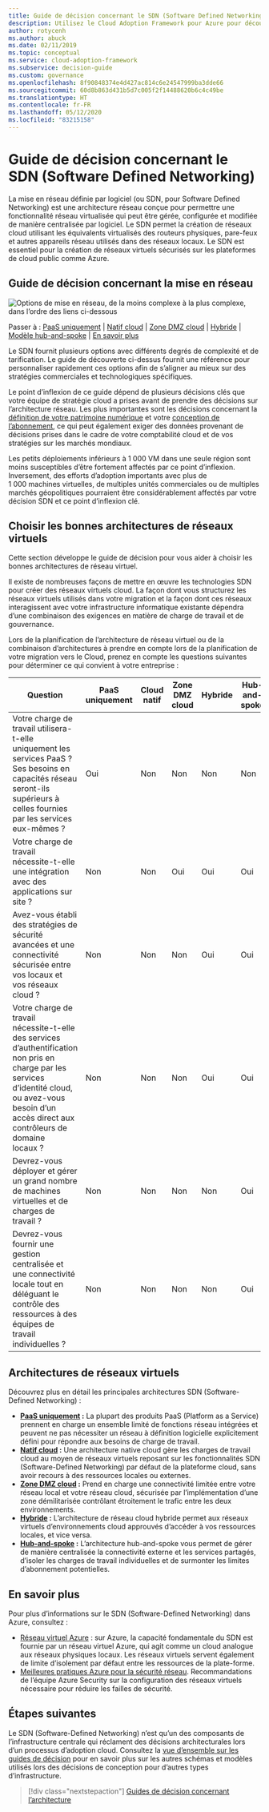 ```yaml
---
title: Guide de décision concernant le SDN (Software Defined Networking)
description: Utilisez le Cloud Adoption Framework pour Azure pour découvrir comment le SDN (Software Defined Networking) permet de mettre en place un réseau virtualisé géré de manière centralisée par logiciel.
author: rotycenh
ms.author: abuck
ms.date: 02/11/2019
ms.topic: conceptual
ms.service: cloud-adoption-framework
ms.subservice: decision-guide
ms.custom: governance
ms.openlocfilehash: 8f90848374e4d427ac814c6e24547999ba3dde66
ms.sourcegitcommit: 60d8b863d431b5d7c005f2f14488620b6c4c49be
ms.translationtype: HT
ms.contentlocale: fr-FR
ms.lasthandoff: 05/12/2020
ms.locfileid: "83215158"
---
```

# <a name="software-defined-networking-decision-guide"></a>Guide de décision concernant le SDN (Software Defined Networking)

La mise en réseau définie par logiciel (ou SDN, pour Software Defined Networking) est une architecture réseau conçue pour permettre une fonctionnalité réseau virtualisée qui peut être gérée, configurée et modifiée de manière centralisée par logiciel. Le SDN permet la création de réseaux cloud utilisant les équivalents virtualisés des routeurs physiques, pare-feux et autres appareils réseau utilisés dans des réseaux locaux. Le SDN est essentiel pour la création de réseaux virtuels sécurisés sur les plateformes de cloud public comme Azure.

## <a name="networking-decision-guide"></a>Guide de décision concernant la mise en réseau

![Options de mise en réseau, de la moins complexe à la plus complexe, dans l’ordre des liens ci-dessous](../../_images/decision-guides/decision-guide-software-defined-network.png)

Passer à : [PaaS uniquement](./paas-only.md) | [Natif cloud](./cloud-native.md) | [Zone DMZ cloud](./cloud-dmz.md) | [Hybride](./hybrid.md) | [Modèle hub-and-spoke](./hub-spoke.md) | [En savoir plus](#learn-more)

Le SDN fournit plusieurs options avec différents degrés de complexité et de tarification. Le guide de découverte ci-dessus fournit une référence pour personnaliser rapidement ces options afin de s’aligner au mieux sur des stratégies commerciales et technologiques spécifiques.

Le point d’inflexion de ce guide dépend de plusieurs décisions clés que votre équipe de stratégie cloud a prises avant de prendre des décisions sur l’architecture réseau. Les plus importantes sont les décisions concernant la [définition de votre patrimoine numérique](../../digital-estate/index.md) et votre [conception de l’abonnement](../subscriptions/index.md), ce qui peut également exiger des données provenant de décisions prises dans le cadre de votre comptabilité cloud et de vos stratégies sur les marchés mondiaux.

Les petits déploiements inférieurs à 1 000 VM dans une seule région sont moins susceptibles d’être fortement affectés par ce point d’inflexion. Inversement, des efforts d’adoption importants avec plus de 1 000 machines virtuelles, de multiples unités commerciales ou de multiples marchés géopolitiques pourraient être considérablement affectés par votre décision SDN et ce point d’inflexion clé.

## <a name="choose-the-right-virtual-networking-architectures"></a>Choisir les bonnes architectures de réseaux virtuels

Cette section développe le guide de décision pour vous aider à choisir les bonnes architectures de réseau virtuel.

Il existe de nombreuses façons de mettre en œuvre les technologies SDN pour créer des réseaux virtuels cloud. La façon dont vous structurez les réseaux virtuels utilisés dans votre migration et la façon dont ces réseaux interagissent avec votre infrastructure informatique existante dépendra d’une combinaison des exigences en matière de charge de travail et de gouvernance.

Lors de la planification de l’architecture de réseau virtuel ou de la combinaison d’architectures à prendre en compte lors de la planification de votre migration vers le Cloud, prenez en compte les questions suivantes pour déterminer ce qui convient à votre entreprise :

| Question | PaaS uniquement | Cloud natif | Zone DMZ cloud | Hybride | Hub-and-spoke |
|-----|-----|-----|-----|-----|-----|
| Votre charge de travail utilisera-t-elle uniquement les services PaaS ? Ses besoins en capacités réseau seront-ils supérieurs à celles fournies par les services eux-mêmes ? | Oui | Non | Non | Non | Non |
| Votre charge de travail nécessite-t-elle une intégration avec des applications sur site ? | Non | Non | Oui | Oui | Oui |
| Avez-vous établi des stratégies de sécurité avancées et une connectivité sécurisée entre vos locaux et vos réseaux cloud ? | Non | Non | Non | Oui | Oui |
| Votre charge de travail nécessite-t-elle des services d’authentification non pris en charge par les services d’identité cloud, ou avez-vous besoin d’un accès direct aux contrôleurs de domaine locaux ? | Non | Non | Non | Oui | Oui |
| Devrez-vous déployer et gérer un grand nombre de machines virtuelles et de charges de travail ? | Non | Non | Non | Non | Oui |
| Devrez-vous fournir une gestion centralisée et une connectivité locale tout en déléguant le contrôle des ressources à des équipes de travail individuelles ? | Non | Non | Non | Non | Oui |

## <a name="virtual-networking-architectures"></a>Architectures de réseaux virtuels

Découvrez plus en détail les principales architectures SDN (Software-Defined Networking) :

- **[PaaS uniquement](./paas-only.md) :** La plupart des produits PaaS (Platform as a Service) prennent en charge un ensemble limité de fonctions réseau intégrées et peuvent ne pas nécessiter un réseau à définition logicielle explicitement défini pour répondre aux besoins de charge de travail.
- **[Natif cloud](./cloud-native.md) :** Une architecture native cloud gère les charges de travail cloud au moyen de réseaux virtuels reposant sur les fonctionnalités SDN (Software-Defined Networking) par défaut de la plateforme cloud, sans avoir recours à des ressources locales ou externes.
- **[Zone DMZ cloud](./cloud-dmz.md) :** Prend en charge une connectivité limitée entre votre réseau local et votre réseau cloud, sécurisée par l’implémentation d’une zone démilitarisée contrôlant étroitement le trafic entre les deux environnements.
- **[Hybride](./hybrid.md) :** L’architecture de réseau cloud hybride permet aux réseaux virtuels d’environnements cloud approuvés d’accéder à vos ressources locales, et vice versa.
- **[Hub-and-spoke](./hub-spoke.md) :** L’architecture hub-and-spoke vous permet de gérer de manière centralisée la connectivité externe et les services partagés, d’isoler les charges de travail individuelles et de surmonter les limites d’abonnement potentielles.

## <a name="learn-more"></a>En savoir plus

Pour plus d’informations sur le SDN (Software-Defined Networking) dans Azure, consultez :

- [Réseau virtuel Azure](https://docs.microsoft.com/azure/virtual-network/virtual-networks-overview) : sur Azure, la capacité fondamentale du SDN est fournie par un réseau virtuel Azure, qui agit comme un cloud analogue aux réseaux physiques locaux. Les réseaux virtuels servent également de limite d’isolement par défaut entre les ressources de la plate-forme.
- [Meilleures pratiques Azure pour la sécurité réseau](https://docs.microsoft.com/azure/security/fundamentals/network-best-practices). Recommandations de l’équipe Azure Security sur la configuration des réseaux virtuels nécessaire pour réduire les failles de sécurité.

## <a name="next-steps"></a>Étapes suivantes

Le SDN (Software-Defined Networking) n’est qu’un des composants de l’infrastructure centrale qui réclament des décisions architecturales lors d’un processus d’adoption cloud. Consultez la [vue d’ensemble sur les guides de décision](../index.md) pour en savoir plus sur les autres schémas et modèles utilisés lors des décisions de conception pour d’autres types d’infrastructure.

> [!div class="nextstepaction"]
> [Guides de décision concernant l’architecture](../index.md)
